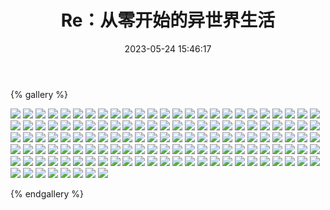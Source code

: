 ﻿---
title: Re：从零开始的异世界生活
date: 2023-05-24 15:46:17
comments: false
---

{% gallery %}

![](https://fastly.jsdelivr.net/gh/1405720461/images@master/rem/1.webp)
![](https://fastly.jsdelivr.net/gh/1405720461/images@master/rem/2.webp)
![](https://fastly.jsdelivr.net/gh/1405720461/images@master/rem/3.webp)
![](https://fastly.jsdelivr.net/gh/1405720461/images@master/rem/4.webp)
![](https://fastly.jsdelivr.net/gh/1405720461/images@master/rem/5.webp)
![](https://fastly.jsdelivr.net/gh/1405720461/images@master/rem/6.webp)
![](https://fastly.jsdelivr.net/gh/1405720461/images@master/rem/7.webp)
![](https://fastly.jsdelivr.net/gh/1405720461/images@master/rem/8.webp)
![](https://fastly.jsdelivr.net/gh/1405720461/images@master/rem/9.webp)
![](https://fastly.jsdelivr.net/gh/1405720461/images@master/rem/10.webp)
![](https://fastly.jsdelivr.net/gh/1405720461/images@master/rem/11.webp)
![](https://fastly.jsdelivr.net/gh/1405720461/images@master/rem/12.webp)
![](https://fastly.jsdelivr.net/gh/1405720461/images@master/rem/13.webp)
![](https://fastly.jsdelivr.net/gh/1405720461/images@master/rem/14.webp)
![](https://fastly.jsdelivr.net/gh/1405720461/images@master/rem/15.webp)
![](https://fastly.jsdelivr.net/gh/1405720461/images@master/rem/16.webp)
![](https://fastly.jsdelivr.net/gh/1405720461/images@master/rem/17.webp)
![](https://fastly.jsdelivr.net/gh/1405720461/images@master/rem/18.webp)
![](https://fastly.jsdelivr.net/gh/1405720461/images@master/rem/19.webp)
![](https://fastly.jsdelivr.net/gh/1405720461/images@master/rem/20.webp)
![](https://fastly.jsdelivr.net/gh/1405720461/images@master/rem/21.webp)
![](https://fastly.jsdelivr.net/gh/1405720461/images@master/rem/22.webp)
![](https://fastly.jsdelivr.net/gh/1405720461/images@master/rem/23.webp)
![](https://fastly.jsdelivr.net/gh/1405720461/images@master/rem/24.webp)
![](https://fastly.jsdelivr.net/gh/1405720461/images@master/rem/25.webp)
![](https://fastly.jsdelivr.net/gh/1405720461/images@master/rem/26.webp)
![](https://fastly.jsdelivr.net/gh/1405720461/images@master/rem/27.webp)
![](https://fastly.jsdelivr.net/gh/1405720461/images@master/rem/28.webp)
![](https://fastly.jsdelivr.net/gh/1405720461/images@master/rem/29.webp)
![](https://fastly.jsdelivr.net/gh/1405720461/images@master/rem/30.webp)
![](https://fastly.jsdelivr.net/gh/1405720461/images@master/rem/31.webp)
![](https://fastly.jsdelivr.net/gh/1405720461/images@master/rem/32.webp)
![](https://fastly.jsdelivr.net/gh/1405720461/images@master/rem/33.webp)
![](https://fastly.jsdelivr.net/gh/1405720461/images@master/rem/34.webp)
![](https://fastly.jsdelivr.net/gh/1405720461/images@master/rem/35.webp)
![](https://fastly.jsdelivr.net/gh/1405720461/images@master/rem/36.webp)
![](https://fastly.jsdelivr.net/gh/1405720461/images@master/rem/37.webp)
![](https://fastly.jsdelivr.net/gh/1405720461/images@master/rem/38.webp)
![](https://fastly.jsdelivr.net/gh/1405720461/images@master/rem/39.webp)
![](https://fastly.jsdelivr.net/gh/1405720461/images@master/rem/40.webp)
![](https://fastly.jsdelivr.net/gh/1405720461/images@master/rem/41.webp)
![](https://fastly.jsdelivr.net/gh/1405720461/images@master/rem/42.webp)
![](https://fastly.jsdelivr.net/gh/1405720461/images@master/rem/43.webp)
![](https://fastly.jsdelivr.net/gh/1405720461/images@master/rem/44.webp)
![](https://fastly.jsdelivr.net/gh/1405720461/images@master/rem/45.webp)
![](https://fastly.jsdelivr.net/gh/1405720461/images@master/rem/46.webp)
![](https://fastly.jsdelivr.net/gh/1405720461/images@master/rem/47.webp)
![](https://fastly.jsdelivr.net/gh/1405720461/images@master/rem/48.webp)
![](https://fastly.jsdelivr.net/gh/1405720461/images@master/rem/49.webp)
![](https://fastly.jsdelivr.net/gh/1405720461/images@master/rem/50.webp)
![](https://fastly.jsdelivr.net/gh/1405720461/images@master/rem/51.webp)
![](https://fastly.jsdelivr.net/gh/1405720461/images@master/rem/52.webp)
![](https://fastly.jsdelivr.net/gh/1405720461/images@master/rem/53.webp)
![](https://fastly.jsdelivr.net/gh/1405720461/images@master/rem/54.webp)
![](https://fastly.jsdelivr.net/gh/1405720461/images@master/rem/55.webp)
![](https://fastly.jsdelivr.net/gh/1405720461/images@master/rem/56.webp)
![](https://fastly.jsdelivr.net/gh/1405720461/images@master/rem/57.webp)
![](https://fastly.jsdelivr.net/gh/1405720461/images@master/rem/58.webp)
![](https://fastly.jsdelivr.net/gh/1405720461/images@master/rem/59.webp)
![](https://fastly.jsdelivr.net/gh/1405720461/images@master/rem/60.webp)
![](https://fastly.jsdelivr.net/gh/1405720461/images@master/rem/61.webp)
![](https://fastly.jsdelivr.net/gh/1405720461/images@master/rem/62.webp)
![](https://fastly.jsdelivr.net/gh/1405720461/images@master/rem/63.webp)
![](https://fastly.jsdelivr.net/gh/1405720461/images@master/rem/64.webp)
![](https://fastly.jsdelivr.net/gh/1405720461/images@master/rem/65.webp)
![](https://fastly.jsdelivr.net/gh/1405720461/images@master/rem/66.webp)
![](https://fastly.jsdelivr.net/gh/1405720461/images@master/rem/67.webp)
![](https://fastly.jsdelivr.net/gh/1405720461/images@master/rem/68.webp)
![](https://fastly.jsdelivr.net/gh/1405720461/images@master/rem/69.webp)
![](https://fastly.jsdelivr.net/gh/1405720461/images@master/rem/70.webp)
![](https://fastly.jsdelivr.net/gh/1405720461/images@master/rem/71.webp)
![](https://fastly.jsdelivr.net/gh/1405720461/images@master/rem/72.webp)
![](https://fastly.jsdelivr.net/gh/1405720461/images@master/rem/73.webp)
![](https://fastly.jsdelivr.net/gh/1405720461/images@master/rem/74.webp)
![](https://fastly.jsdelivr.net/gh/1405720461/images@master/rem/75.webp)
![](https://fastly.jsdelivr.net/gh/1405720461/images@master/rem/76.webp)
![](https://fastly.jsdelivr.net/gh/1405720461/images@master/rem/77.webp)
![](https://fastly.jsdelivr.net/gh/1405720461/images@master/rem/78.webp)
![](https://fastly.jsdelivr.net/gh/1405720461/images@master/rem/79.webp)
![](https://fastly.jsdelivr.net/gh/1405720461/images@master/rem/80.webp)
![](https://fastly.jsdelivr.net/gh/1405720461/images@master/rem/81.webp)
![](https://fastly.jsdelivr.net/gh/1405720461/images@master/rem/82.webp)
![](https://fastly.jsdelivr.net/gh/1405720461/images@master/rem/83.webp)
![](https://fastly.jsdelivr.net/gh/1405720461/images@master/rem/84.webp)
![](https://fastly.jsdelivr.net/gh/1405720461/images@master/rem/85.webp)
![](https://fastly.jsdelivr.net/gh/1405720461/images@master/rem/86.webp)
![](https://fastly.jsdelivr.net/gh/1405720461/images@master/rem/87.webp)
![](https://fastly.jsdelivr.net/gh/1405720461/images@master/rem/88.webp)
![](https://fastly.jsdelivr.net/gh/1405720461/images@master/rem/89.webp)
![](https://fastly.jsdelivr.net/gh/1405720461/images@master/rem/90.webp)
![](https://fastly.jsdelivr.net/gh/1405720461/images@master/rem/91.webp)
![](https://fastly.jsdelivr.net/gh/1405720461/images@master/rem/92.webp)
![](https://fastly.jsdelivr.net/gh/1405720461/images@master/rem/93.webp)
![](https://fastly.jsdelivr.net/gh/1405720461/images@master/rem/94.webp)
![](https://fastly.jsdelivr.net/gh/1405720461/images@master/rem/95.webp)
![](https://fastly.jsdelivr.net/gh/1405720461/images@master/rem/96.webp)
![](https://fastly.jsdelivr.net/gh/1405720461/images@master/rem/97.webp)
![](https://fastly.jsdelivr.net/gh/1405720461/images@master/rem/98.webp)
![](https://fastly.jsdelivr.net/gh/1405720461/images@master/rem/99.webp)
![](https://fastly.jsdelivr.net/gh/1405720461/images@master/rem/100.webp)
![](https://fastly.jsdelivr.net/gh/1405720461/images@master/rem/101.webp)
![](https://fastly.jsdelivr.net/gh/1405720461/images@master/rem/102.webp)
![](https://fastly.jsdelivr.net/gh/1405720461/images@master/rem/103.webp)
![](https://fastly.jsdelivr.net/gh/1405720461/images@master/rem/104.webp)
![](https://fastly.jsdelivr.net/gh/1405720461/images@master/rem/105.webp)
![](https://fastly.jsdelivr.net/gh/1405720461/images@master/rem/106.webp)
![](https://fastly.jsdelivr.net/gh/1405720461/images@master/rem/107.webp)
![](https://fastly.jsdelivr.net/gh/1405720461/images@master/rem/108.webp)
![](https://fastly.jsdelivr.net/gh/1405720461/images@master/rem/109.webp)
![](https://fastly.jsdelivr.net/gh/1405720461/images@master/rem/110.webp)
![](https://fastly.jsdelivr.net/gh/1405720461/images@master/rem/111.webp)
![](https://fastly.jsdelivr.net/gh/1405720461/images@master/rem/112.webp)
![](https://fastly.jsdelivr.net/gh/1405720461/images@master/rem/113.webp)
![](https://fastly.jsdelivr.net/gh/1405720461/images@master/rem/114.webp)
![](https://fastly.jsdelivr.net/gh/1405720461/images@master/rem/115.webp)
![](https://fastly.jsdelivr.net/gh/1405720461/images@master/rem/116.webp)
![](https://fastly.jsdelivr.net/gh/1405720461/images@master/rem/117.webp)
![](https://fastly.jsdelivr.net/gh/1405720461/images@master/rem/118.webp)
![](https://fastly.jsdelivr.net/gh/1405720461/images@master/rem/119.webp)
![](https://fastly.jsdelivr.net/gh/1405720461/images@master/rem/120.webp)
![](https://fastly.jsdelivr.net/gh/1405720461/images@master/rem/121.webp)
![](https://fastly.jsdelivr.net/gh/1405720461/images@master/rem/122.webp)
![](https://fastly.jsdelivr.net/gh/1405720461/images@master/rem/123.webp)
![](https://fastly.jsdelivr.net/gh/1405720461/images@master/rem/124.webp)
![](https://fastly.jsdelivr.net/gh/1405720461/images@master/rem/125.webp)
![](https://fastly.jsdelivr.net/gh/1405720461/images@master/rem/126.webp)
![](https://fastly.jsdelivr.net/gh/1405720461/images@master/rem/127.webp)
![](https://fastly.jsdelivr.net/gh/1405720461/images@master/rem/128.webp)
![](https://fastly.jsdelivr.net/gh/1405720461/images@master/rem/129.webp)
![](https://fastly.jsdelivr.net/gh/1405720461/images@master/rem/130.webp)
![](https://fastly.jsdelivr.net/gh/1405720461/images@master/rem/131.webp)
![](https://fastly.jsdelivr.net/gh/1405720461/images@master/rem/132.webp)
![](https://fastly.jsdelivr.net/gh/1405720461/images@master/rem/133.webp)

{% endgallery %}

